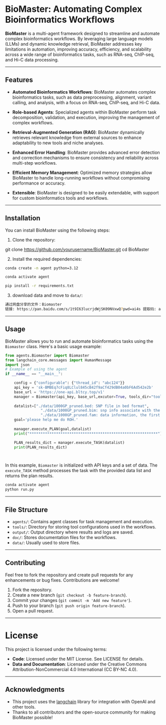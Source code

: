 # BioMaster: Automating Complex Bioinformatics Workflows

**BioMaster** is a multi-agent framework designed to streamline and automate complex bioinformatics workflows. By leveraging large language models (LLMs) and dynamic knowledge retrieval, BioMaster addresses key limitations in automation, improving accuracy, efficiency, and scalability across a wide range of bioinformatics tasks, such as RNA-seq, ChIP-seq, and Hi-C data processing.

---

## Features

- **Automated Bioinformatics Workflows**: BioMaster automates complex bioinformatics tasks, such as data preprocessing, alignment, variant calling, and analysis, with a focus on RNA-seq, ChIP-seq, and Hi-C data.
  
- **Role-based Agents**: Specialized agents within BioMaster perform task decomposition, validation, and execution, improving the management of complex workflows.
  
- **Retrieval-Augmented Generation (RAG)**: BioMaster dynamically retrieves relevant knowledge from external sources to enhance adaptability to new tools and niche analyses.
  
- **Enhanced Error Handling**: BioMaster provides advanced error detection and correction mechanisms to ensure consistency and reliability across multi-step workflows.
  
- **Efficient Memory Management**: Optimized memory strategies allow BioMaster to handle long-running workflows without compromising performance or accuracy.

- **Extensible**: BioMaster is designed to be easily extendable, with support for custom bioinformatics tools and workflows.

---

## Installation

You can install BioMaster using the following steps:

1. Clone the repository:

git clone https://github.com/yourusername/BioMaster.git
cd BioMaster

2. Install the required dependencies:
```sh
conda create -n agent python=3.12

conda activate agent

pip install -r requirements.txt
```

3. download data and move to `data/`:

```sh
通过网盘分享的文件：Biomaster
链接: https://pan.baidu.com/s/1t9I63lucrjdWjSK09NVxwQ?pwd=ai4s 提取码: ai4s 
```
---

## Usage

BioMaster allows you to run and automate bioinformatics tasks using the `Biomaster` class. Here's a basic usage example:

```python
from agents.Biomaster import Biomaster
from langchain_core.messages import HumanMessage
import json
# Example of using the agent
if __name__ == "__main__":

    config = {"configurable": {"thread_id": "abc124"}}
    api_key = 'sk-BMBEq7cFiq8LClul845cB42f9aCf429dB04a0bF6Ad542e2b'
    base_url = 'https://one-api.bltcy.top/v1'
    manager = Biomaster(api_key, base_url,excutor=True, tools_dir="tools",id='002')
    
    datalist=["./data/1000GP_pruned.bed: SNP file in bed format",
                "./data/1000GP_pruned.bim: snp info associate with the bed format",
                "./data/1000GP_pruned.fam: data information, the first col is population, the second is sample ID",]
    goal='please help me do ROH.'
    
    manager.execute_PLAN(goal,datalist)
    print("**********************************************************")

    PLAN_results_dict = manager.execute_TASK(datalist)
    print(PLAN_results_dict)




```

In this example, `Biomaster` is initialized with API keys and a set of data. The `execute_TASK` method processes the task with the provided data list and returns the plan results.


```sh
conda activate agent
python run.py
```
---

## File Structure

- `agents/`: Contains agent classes for task management and execution.
- `tools/`: Directory for storing tool configurations used in the workflows.
- `output/`: Output directory where results and logs are saved.
- `doc/`: Stores documentation files for the workflows.
- `data/`: Usually used to store files.

---

## Contributing

Feel free to fork the repository and create pull requests for any enhancements or bug fixes. Contributions are welcome!

1. Fork the repository.
2. Create a new branch (`git checkout -b feature-branch`).
3. Commit your changes (`git commit -m 'Add new feature'`).
4. Push to your branch (`git push origin feature-branch`).
5. Open a pull request.

---

# License
This project is licensed under the following terms:

- **Code**: Licensed under the MIT License. See LICENSE for details.
- **Data and Documentation**: Licensed under the Creative Commons Attribution-NonCommercial 4.0 International (CC BY-NC 4.0).

---

## Acknowledgments

- This project uses the [langchain](https://github.com/hwchase17/langchain) library for integration with OpenAI and other tools.
- Thanks to all contributors and the open-source community for making BioMaster possible!
